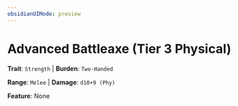 ```yaml
---
obsidianUIMode: preview
---
```

# Advanced Battleaxe (Tier 3 Physical)

**Trait**: `Strength` | **Burden**: `Two-Handed`

**Range**: `Melee` | **Damage**: `d10+9 (Phy)`

**Feature**: None
